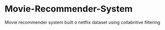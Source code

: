 # Movie-Recommender-System
Movie recommender system built o netflix dataset using collabritive filtering
